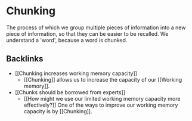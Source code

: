 # Chunking
The process of which we group multiple pieces of information into a new piece of information, so that they can be easier to be recalled. We understand a 'word', because a word is chunked.

## Backlinks
* [[Chunking increases working memory capacity]]
	* [[Chunking]] allows us to increase the capacity of our [[Working memory]].
* [[Chunks should be borrowed from experts]]
	* [[How might we use our limited working memory capacity more effectively?]] One of the ways to improve our working memory capacity is by [[Chunking]].

<!-- #evergreen -->

<!-- {BearID:AE9DA790-61CE-4B19-9EB6-C990D3250F63-54416-00000A9565FCE944} -->
